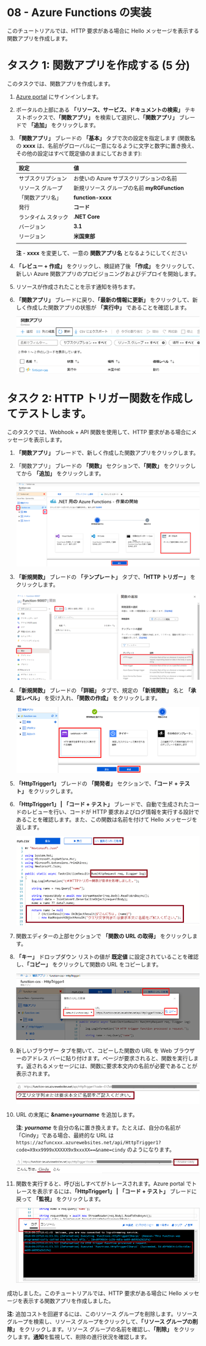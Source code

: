 ﻿---
wts:
    title: '08 - Azure Functions の実装 (5 分)'
    module: 'モジュール 03: コア ソリューションおよび管理ツールに関する説明'
---
# 08 - Azure Functions の実装

このチュートリアルでは、HTTP 要求がある場合に Hello メッセージを表示する関数アプリを作成します。 

# タスク 1: 関数アプリを作成する (5 分)

このタスクでは、関数アプリを作成します。

1. [Azure portal](https://portal.azure.com) にサインインします。

1. ポータルの上部にある **「リソース、サービス、ドキュメントの検索」** テキストボックスで、**「関数アプリ」** を検索して選択し、**「関数アプリ」** ブレードで **「追加」** をクリックします。

1. **「関数アプリ」** ブレードの **「基本」** タブで次の設定を指定します (関数名の **xxxx** は、名前がグローバルに一意になるように文字と数字に置き換え、その他の設定はすべて既定値のままにしておきます): 

    | 設定 | 値 |
    | -- | --|
    | サブスクリプション | お使いの Azure サブスクリプションの名前 |
    | リソース グループ | 新規リソース グループの名前 **myRGFunction** |
    | 「関数アプリ名」 | **function-xxxx** |
    | 発行 | **コード** |
    | ランタイム スタック | **.NET Core** |
    | バージョン | **3.1** |
    | リージョン | **米国東部** |
    | | |

    **注** - **xxxx** を変更して、一意の **関数アプリ名** となるようにしてください

1. **「レビュー + 作成」** をクリックし、検証終了後 **「作成」** をクリックして、新しい Azure 関数アプリのプロビジョニングおよびデプロイを開始します。

1. リソースが作成されたことを示す通知を待ちます。

1. **「関数アプリ」** ブレードに戻り、**「最新の情報に更新」** をクリックして、新しく作成した関数アプリの状態が **「実行中」** であることを確認します。 

    ![新しい関数アプリを使用した 「関数アプリ」 ページのスクリーンショット。](../images/0701.png)

# タスク 2: HTTP トリガー関数を作成してテストします。

このタスクでは、Webhook + API 関数を使用して、HTTP 要求がある場合にメッセージを表示します。 

1. **「関数アプリ」** ブレードで、新しく作成した関数アプリをクリックします。 

1. 「関数アプリ」 ブレードの **「関数」** セクションで、**「関数」** をクリックしてから **「追加」** をクリックします。

    ![Azure Portal 内のドット ネットの 「はじめに」 ペインの Azure Functions の開発環境の選択手順のスクリーンショット。新しいポータル内関数を作成するための表示要素が強調表示されます。強調表示される要素は、関数アプリの展開、新しい関数の追加、「ポータル内」、「続行」 ボタンです。](../images/0702.png)

1. **「新規関数」** ブレードの **「テンプレート」** タブで、**「HTTP トリガー」** をクリックします。 

    ![Azure Portal 内のドット ネットの 「はじめに」 ペインの Azure Functions で関数を作成する手順のスクリーンショット。Azure Functions に新しい webhook を追加するために使用する表示要素を示す HTTP トリガー カードが強調表示されます。](../images/0702a.png)

1. **「新規関数」** ブレードの **「詳細」** タブで、規定の **「新規関数」** 名と **「承認レベル」** を受け入れ、**「関数の作成」** をクリックします。 

    ![Azure Portal 内のドット ネットの 「はじめに」 ペインの Azure Functions で関数を作成する手順のスクリーンショット。Azure Function に新しい webhook を追加するために使用する、「WebHook + API」 ボタンと 「作成」 ボタンの表示要素が強調表示されます。](../images/0703.png)

1. **「HttpTrigger1」** ブレードの **「開発者」** セクションで、**「コード + テスト」** をクリックします。 

1. **「HttpTrigger1」 \| 「コード + テスト」** ブレードで、自動で生成されたコードのレビューを行い、コードが HTTP 要求およびログ情報を実行する設計であることを確認します。また、この関数は名前を付けて Hello メッセージを返します。 

    ![関数コードのスクリーンショット。Hello メッセージが強調表示されます。](../images/0704.png)

1. 関数エディターの上部セクションで **「関数の URL の取得」** をクリックします。 

1. **「キー」** ドロップダウン リストの値が **既定値** に設定されていることを確認し、**「コピー」** をクリックして関数の URL をコピーします。 

    ![Azure ポータルの関数エディター内の関数 URL 取得ペインのスクリーンショット。「関数の URL の取得」 ボタン、「キー」 を設定するドロップダウン リスト、URL の 「コピー」 ボタンの表示要素が強調表示され、関数エディターから関数の URL を取得してコピーする方法が示されます。](../images/0705.png)

1. 新しいブラウザー タブを開いて、コピーした関数の URL を Web ブラウザーのアドレス バーに貼り付けます。ページが要求されると、関数を実行します。返されるメッセージには、関数に要求本文内の名前が必要であることが表示されます。

    ![名前の提供を求めるメッセージのスクリーンショット。](../images/0706.png)

1. URL の末尾に **&name=*yourname*** を追加します。

    **注**: ***yourname*** を自分の名に置き換えます。たとえば、自分の名前が「Cindy」である場合、最終的な URL は `https://azfuncxxx.azurewebsites.net/api/HttpTrigger1?code=X9xx9999xXXXXX9x9xxxXX==&name=cindy` のようになります。

    ![強調表示された関数 URL のスクリーンショットと、Web ブラウザーのアドレス バーに追加されたユーザー名の例。メイン ブラウザー ウィンドウ内に関数の出力を示す Hello メッセージとユーザー名も強調表示されます。](../images/0707.png)

1. 関数を実行すると、呼び出しすべてがトレースされます。Azure portal でトレースを表示するには、**「HttpTrigger1」 \| 「コード + テスト」** ブレードに戻って **「監視」** をクリックします。

    ![Azure Portal の関数エディター内で関数を実行した結果のトレース情報ログのスクリーンショット。](../images/0709.png) 

成功しました。このチュートリアルでは、HTTP 要求がある場合に Hello メッセージを表示する関数アプリを作成しました。 

**注**: 追加コストを回避するには、このリソース グループを削除します。リソース グループを検索し、リソース グループをクリックして、**「リソース グループの削除」** をクリックします。リソース グループの名前を確認し、**「削除」** をクリックします。**通知**を監視して、削除の進行状況を確認します。
